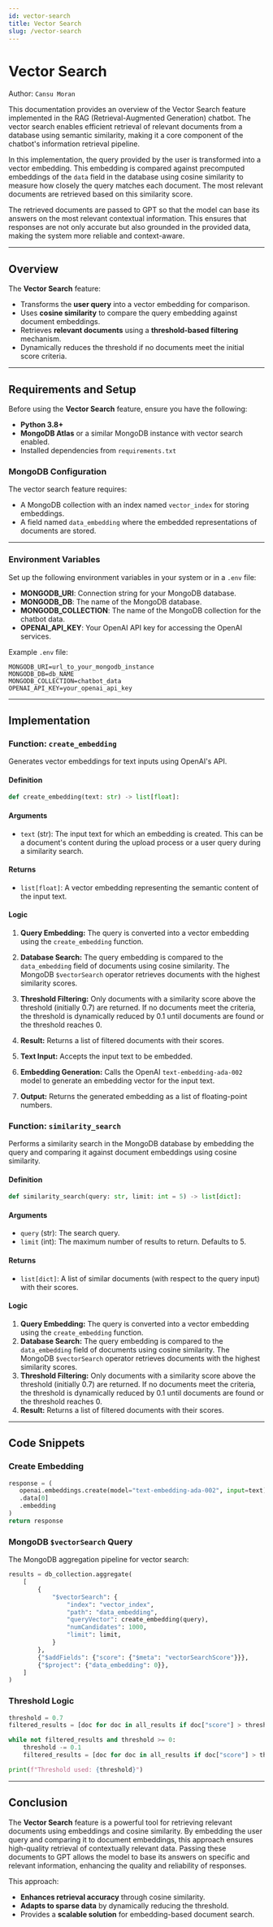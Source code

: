 ```yaml
---
id: vector-search
title: Vector Search
slug: /vector-search
---
```


# Vector Search

Author: `Cansu Moran`

This documentation provides an overview of the Vector Search feature implemented in the RAG (Retrieval-Augmented
Generation) chatbot. The vector search enables efficient retrieval of relevant documents from a database
using semantic similarity, making it a core component of the chatbot's information retrieval pipeline.

In this implementation, the query provided by the user is transformed into a vector embedding. This embedding is
compared against precomputed embeddings of the `data` field in the database using cosine similarity to measure how
closely the query matches each document. The most relevant documents are retrieved based on this similarity score.

The retrieved documents are passed to GPT so that the model can base its answers on the most relevant contextual
information. This ensures that responses are not only accurate but also grounded in the provided data, making the system
more reliable and context-aware.

---

## Overview

The **Vector Search** feature:

- Transforms the **user query** into a vector embedding for comparison.
- Uses **cosine similarity** to compare the query embedding against document embeddings.
- Retrieves **relevant documents** using a **threshold-based filtering** mechanism.
- Dynamically reduces the threshold if no documents meet the initial score criteria.

---

## Requirements and Setup

Before using the **Vector Search** feature, ensure you have the following:

- **Python 3.8+**
- **MongoDB Atlas** or a similar MongoDB instance with vector search enabled.
- Installed dependencies from `requirements.txt`

### MongoDB Configuration

The vector search feature requires:

- A MongoDB collection with an index named `vector_index` for storing embeddings.
- A field named `data_embedding` where the embedded representations of documents are stored.

---

### Environment Variables

Set up the following environment variables in your system or in a `.env` file:

- **MONGODB_URI**: Connection string for your MongoDB database.
- **MONGODB_DB**: The name of the MongoDB database.
- **MONGODB_COLLECTION**: The name of the MongoDB collection for the chatbot data.
- **OPENAI_API_KEY**: Your OpenAI API key for accessing the OpenAI services.

Example `.env` file:

```plaintext
MONGODB_URI=url_to_your_mongodb_instance
MONGODB_DB=db_NAME
MONGODB_COLLECTION=chatbot_data
OPENAI_API_KEY=your_openai_api_key
```

---

## Implementation

### Function: `create_embedding`

Generates vector embeddings for text inputs using OpenAI's API.

#### **Definition**

```python
def create_embedding(text: str) -> list[float]:
```

#### **Arguments**

- `text` (str): The input text for which an embedding is created. This can be a document's content during the upload
  process or a user query during a similarity search.

#### **Returns**

- `list[float]`: A vector embedding representing the semantic content of the input text.

#### **Logic**

1. **Query Embedding:** The query is converted into a vector embedding using the `create_embedding` function.
2. **Database Search:** The query embedding is compared to the `data_embedding` field of documents using cosine
   similarity. The MongoDB `$vectorSearch` operator retrieves documents with the highest similarity scores.
3. **Threshold Filtering:** Only documents with a similarity score above the threshold (initially 0.7) are returned. If
   no documents meet the criteria, the threshold is dynamically reduced by 0.1 until documents are found or the
   threshold reaches 0.
4. **Result:** Returns a list of filtered documents with their scores.


1. **Text Input:** Accepts the input text to be embedded.
2. **Embedding Generation:** Calls the OpenAI `text-embedding-ada-002` model to generate an embedding vector for the
   input text.
3. **Output:** Returns the generated embedding as a list of floating-point numbers.

### Function: `similarity_search`

Performs a similarity search in the MongoDB database by embedding the query and comparing it against document embeddings
using cosine similarity.

#### **Definition**

```python
def similarity_search(query: str, limit: int = 5) -> list[dict]:
```

#### **Arguments**

- `query` (str): The search query.
- `limit` (int): The maximum number of results to return. Defaults to 5.

#### **Returns**

- `list[dict]`: A list of similar documents (with respect to the query input) with their scores.

#### **Logic**

1. **Query Embedding:** The query is converted into a vector embedding using the `create_embedding` function.
2. **Database Search:** The query embedding is compared to the `data_embedding` field of documents using cosine
   similarity. The MongoDB `$vectorSearch` operator retrieves documents with the highest similarity scores.
3. **Threshold Filtering:** Only documents with a similarity score above the threshold (initially 0.7) are returned. If
   no documents meet the criteria, the threshold is dynamically reduced by 0.1 until documents are found or the
   threshold reaches 0.
4. **Result:** Returns a list of filtered documents with their scores.

---

## Code Snippets

### Create Embedding

```python
response = (
   openai.embeddings.create(model="text-embedding-ada-002", input=text)
   .data[0]
   .embedding
)
return response
```

### MongoDB `$vectorSearch` Query

The MongoDB aggregation pipeline for vector search:

```python
results = db_collection.aggregate(
    [
        {
            "$vectorSearch": {
                "index": "vector_index",
                "path": "data_embedding",
                "queryVector": create_embedding(query),
                "numCandidates": 1000,
                "limit": limit,
            }
        },
        {"$addFields": {"score": {"$meta": "vectorSearchScore"}}},
        {"$project": {"data_embedding": 0}},
    ]
)
```

### Threshold Logic

```python
threshold = 0.7
filtered_results = [doc for doc in all_results if doc["score"] > threshold]

while not filtered_results and threshold >= 0:
    threshold -= 0.1
    filtered_results = [doc for doc in all_results if doc["score"] > threshold]

print(f"Threshold used: {threshold}")
```

---

## Conclusion

The **Vector Search** feature is a powerful tool for retrieving relevant documents using embeddings and cosine
similarity. By embedding the user query and comparing it to document embeddings, this approach ensures high-quality
retrieval of contextually relevant data. Passing these documents to GPT allows the model to base its answers on specific
and relevant information, enhancing the quality and reliability of responses.

This approach:

- **Enhances retrieval accuracy** through cosine similarity.
- **Adapts to sparse data** by dynamically reducing the threshold.
- Provides a **scalable solution** for embedding-based document search.

